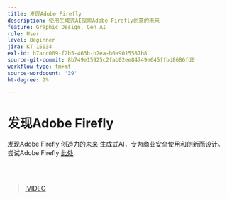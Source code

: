 ```yaml
---
title: 发现Adobe Firefly
description: 使用生成式AI探索Adobe Firefly创意的未来
feature: Graphic Design, Gen AI
role: User
level: Beginner
jira: KT-15034
exl-id: b7acc009-f2b5-463b-b2ea-b0a9015587b8
source-git-commit: 8b749e15925c2fab02ee84749e645ffbd8686fd0
workflow-type: tm+mt
source-wordcount: '39'
ht-degree: 2%

---
```


# 发现Adobe Firefly

发现Adobe Firefly [创造力的未来](https://www.adobe.com/products/firefly/discover/how-ai-changes-creative-work.html) 生成式AI，专为商业安全使用和创新而设计。 尝试Adobe Firefly [此处](https://firefly.adobe.com/).

<br> 

>[!VIDEO](https://video.tv.adobe.com/v/3427606?quality=12&learn=on&hidetitle=true)
